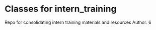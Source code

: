 # Classes for intern_training
Repo for consolidating intern training materials and resources
Author: 6
